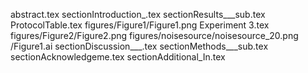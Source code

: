 abstract.tex
sectionIntroduction_.tex
sectionResults___sub.tex
ProtocolTable.tex
figures/Figure1/Figure1.png
Experiment 3.tex
figures/Figure2/Figure2.png
figures/noisesource/noisesource_20.png
/Figure1.ai
sectionDiscussion___.tex
sectionMethods___sub.tex
sectionAcknowledgeme.tex
sectionAdditional_In.tex
